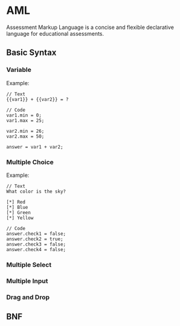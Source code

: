 # AML

Assessment Markup Language is a concise and flexible declarative language for educational assessments.

## Basic Syntax

### Variable

Example:
```
// Text
{{var1}} + {{var2}} = ?

// Code
var1.min = 0;
var1.max = 25;

var2.min = 26;
var2.max = 50;

answer = var1 + var2;
```

### Multiple Choice

Example:
```
// Text
What color is the sky?

[*] Red
[*] Blue
[*] Green
[*] Yellow

// Code
answer.check1 = false;
answer.check2 = true;
answer.check3 = false;
answer.check4 = false;
```

### Multiple Select

### Multiple Input

### Drag and Drop

## BNF

